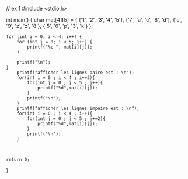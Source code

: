 
// ex 1
#include <stdio.h>

int main() {
   char mat[4][5] = {
        {'1', '2', '3', '4', '5'},
        {'7', 'a', 'c', '8', 'd'},
        {'c', '9', 'z', 'z', '8'},
        {'5', '6', 'p', '3', 'k'}
    };


    for (int i = 0; i < 4; i++) {
        for (int j = 0; j < 5; j++) {
            printf("%c ", mat[i][j]);
        }
        
        printf("\n");
    }
        printf("afficher les lignes paire est : \n");
        for(int i = 0 ; i < 4 ; i+=2){
            for(int j = 0 ; j < 5 ; j++){
                printf("%d",mat[i][j]);
            }
            printf("\n");
        }
        printf("afficher les lignes impaire est : \n");
        for(int i = 0 ; i < 4 ; i++){
            for(int j = 0 ; j < 5 ; j+=2){
                printf("%d",mat[i][j]);
            }
            printf("\n");
        }

        
    
    return 0;
}

